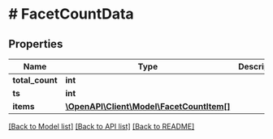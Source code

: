 # # FacetCountData

## Properties

Name | Type | Description | Notes
------------ | ------------- | ------------- | -------------
**total_count** | **int** |  | [optional]
**ts** | **int** |  | [optional]
**items** | [**\OpenAPI\Client\Model\FacetCountItem[]**](FacetCountItem.md) |  | [optional]

[[Back to Model list]](../../README.md#models) [[Back to API list]](../../README.md#endpoints) [[Back to README]](../../README.md)
